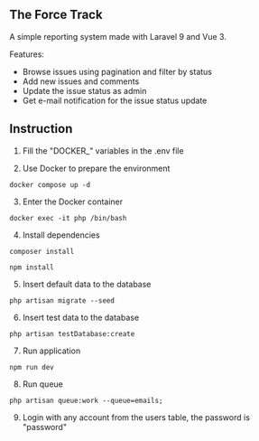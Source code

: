 ## The Force Track

A simple reporting system made with Laravel 9 and Vue 3.

Features:

- Browse issues using pagination and filter by status
- Add new issues and comments
- Update the issue status as admin
- Get e-mail notification for the issue status update

## Instruction

1. Fill the "DOCKER_" variables in the .env file

2. Use Docker to prepare the environment

<code>docker compose up -d</code>

3. Enter the Docker container

<code>docker exec -it php /bin/bash</code>

4. Install dependencies

<code>composer install</code>

<code>npm install</code>

5. Insert default data to the database

<code>php artisan migrate --seed</code>

6. Insert test data to the database

<code>php artisan testDatabase:create</code>

7. Run application

<code>npm run dev</code>

8. Run queue

<code>php artisan queue:work --queue=emails;</code>

9. Login with any account from the users table, the password is "password"